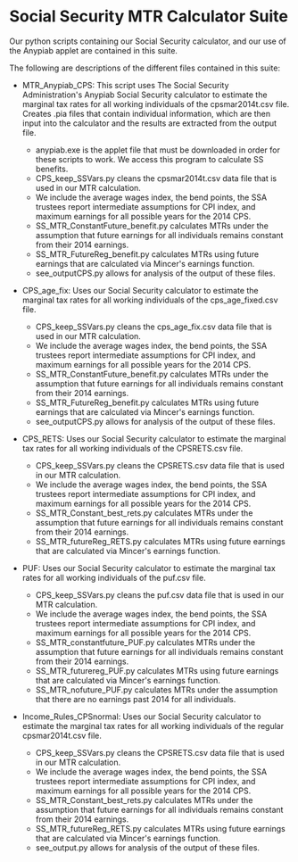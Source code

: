 # Social Security MTR Calculator Suite

Our python scripts containing our Social Security calculator, and our use of the Anypiab applet are contained in this suite. 

The following are descriptions of the different files contained in this suite:

- MTR_Anypiab_CPS: This script uses The Social Security Administration's Anypiab Social Security calculator to estimate the marginal tax rates for all working individuals of the cpsmar2014t.csv file. Creates .pia files that contain individual information, which are then input into the calculator and the results are extracted from the output file.
	- anypiab.exe is the applet file that must be downloaded in order for these scripts to work. We access this program to calculate SS benefits.
	- CPS_keep_SSVars.py cleans the cpsmar2014t.csv data file that is used in our MTR calculation.
	- We include the average wages index, the bend points, the SSA trustees report intermediate assumptions for CPI index, and maximum earnings for all possible years for the 2014 CPS.
	- SS_MTR_ConstantFuture_benefit.py calculates MTRs under the assumption that future earnings for all individuals remains constant from their 2014 earnings.
	- SS_MTR_FutureReg_benefit.py calculates MTRs using future earnings that are calculated via Mincer's earnings function.
	- see_outputCPS.py allows for analysis of the output of these files.

- CPS_age_fix: Uses our Social Security calculator to estimate the marginal tax rates for all working individuals of the cps_age_fixed.csv file. 
	- CPS_keep_SSVars.py cleans the cps_age_fix.csv data file that is used in our MTR calculation.
	- We include the average wages index, the bend points, the SSA trustees report intermediate assumptions for CPI index, and maximum earnings for all possible years for the 2014 CPS.
	- SS_MTR_ConstantFuture_benefit.py calculates MTRs under the assumption that future earnings for all individuals remains constant from their 2014 earnings.
	- SS_MTR_FutureReg_benefit.py calculates MTRs using future earnings that are calculated via Mincer's earnings function.
	- see_outputCPS.py allows for analysis of the output of these files.

- CPS_RETS: Uses our Social Security calculator to estimate the marginal tax rates for all working individuals of the CPSRETS.csv file. 
	- CPS_keep_SSVars.py cleans the CPSRETS.csv data file that is used in our MTR calculation.
	- We include the average wages index, the bend points, the SSA trustees report intermediate assumptions for CPI index, and maximum earnings for all possible years for the 2014 CPS.
	- SS_MTR_Constant_best_rets.py calculates MTRs under the assumption that future earnings for all individuals remains constant from their 2014 earnings.
	- SS_MTR_futureReg_RETS.py calculates MTRs using future earnings that are calculated via Mincer's earnings function.
	
- PUF: Uses our Social Security calculator to estimate the marginal tax rates for all working individuals of the puf.csv file. 
	- CPS_keep_SSVars.py cleans the puf.csv data file that is used in our MTR calculation.
	- We include the average wages index, the bend points, the SSA trustees report intermediate assumptions for CPI index, and maximum earnings for all possible years for the 2014 CPS.
	- SS_MTR_constantfuture_PUF.py calculates MTRs under the assumption that future earnings for all individuals remains constant from their 2014 earnings.
	- SS_MTR_futurereg_PUF.py calculates MTRs using future earnings that are calculated via Mincer's earnings function.
	- SS_MTR_nofuture_PUF.py calculates MTRs under the assumption that there are no earnings past 2014 for all individuals.

- Income_Rules_CPSnormal: Uses our Social Security calculator to estimate the marginal tax rates for all working individuals of the regular cpsmar2014t.csv file. 
	- CPS_keep_SSVars.py cleans the CPSRETS.csv data file that is used in our MTR calculation.
	- We include the average wages index, the bend points, the SSA trustees report intermediate assumptions for CPI index, and maximum earnings for all possible years for the 2014 CPS.
	- SS_MTR_Constant_best_rets.py calculates MTRs under the assumption that future earnings for all individuals remains constant from their 2014 earnings.
	- SS_MTR_futureReg_RETS.py calculates MTRs using future earnings that are calculated via Mincer's earnings function.
	- see_output.py allows for analysis of the output of these files.
	


